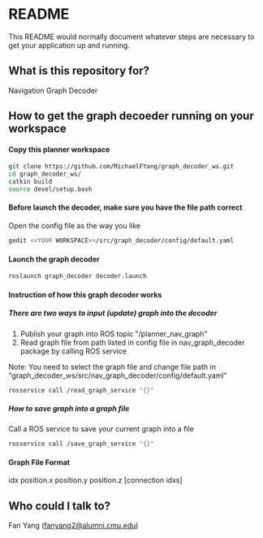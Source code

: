 # README #

This README would normally document whatever steps are necessary to get your application up and running.

## What is this repository for?

Navigation Graph Decoder

## How to get the graph decoeder running on your workspace 

#### Copy this planner workspace
```bash
git clone https://github.com/MichaelFYang/graph_decoder_ws.git
cd graph_decoder_ws/
catkin build
source devel/setup.bash
```

#### Before launch the decoder, make sure you have the file path correct
Open the config file as the way you like
``` bash
gedit <<YOUR WORKSPACE>>/src/graph_decoder/config/default.yaml 
```

#### Launch the graph decoder
```bash
roslaunch graph_decoder decoder.launch
```

#### Instruction of how this graph decoder works
##### There are two ways to input (update) graph into the decoder
1. Publish your graph into ROS topic "/planner_nav_graph"
2. Read graph file from path listed in config file in nav_graph_decoder package by calling ROS service

Note: You need to select the graph file and change file path in "graph_decoder_ws/src/nav_graph_decoder/config/default.yaml"
```bash
rosservice call /read_graph_service "{}"
```
##### How to save graph into a graph file
Call a ROS service to save your current graph into a file
```bash
rosservice call /save_graph_service "{}"
```

#### Graph File Format
idx position.x position.y position.z \[connection idxs\]

## Who could I talk to? 

Fan Yang
(fanyang2@alumni.cmu.edu)

